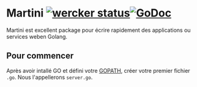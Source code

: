 # Martini  [![wercker status](https://app.wercker.com/status/9b7dbc6e2654b604cd694d191c3d5487/s/master "wercker status")](https://app.wercker.com/project/bykey/9b7dbc6e2654b604cd694d191c3d5487)[![GoDoc](https://godoc.org/github.com/go-martini/martini?status.png)](http://godoc.org/github.com/go-martini/martini)

Martini est excellent package pour écrire rapidement des applications ou services weben Golang.

## Pour commencer
Après avoir intallé GO et défini votre [GOPATH](http://golang.org/doc/code.html#GOPATH), créer votre premier fichier `.go`. Nous l'appellerons `server.go`.
